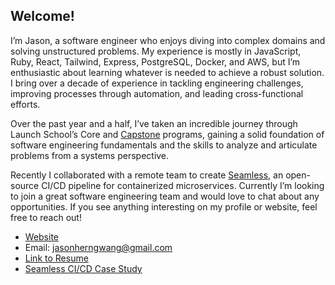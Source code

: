 ## Welcome!

I’m Jason, a software engineer who enjoys diving into complex domains and solving unstructured problems. My experience is mostly in JavaScript, Ruby, React, Tailwind, Express, PostgreSQL, Docker, and AWS, but I’m enthusiastic about learning whatever is needed to achieve a robust solution. I bring over a decade of experience in tackling engineering challenges, improving processes through automation, and leading cross-functional efforts.

Over the past year and a half, I’ve taken an incredible journey through Launch School’s Core and [Capstone](https://launchschool.com/employers) programs, gaining a solid foundation of software engineering fundamentals and the skills to analyze and articulate problems from a systems perspective.

Recently I collaborated with a remote team to create [Seamless](https://seamless-cicd.com/), an open-source CI/CD pipeline for containerized microservices. Currently I’m looking to join a great software engineering team and would love to chat about any opportunities. If you see anything interesting on my profile or website, feel free to reach out!

- [Website](https://www.jasonherngwang.com/)
- Email: [jasonherngwang@gmail.com](mailto:jasonherngwang@gmail.com)
- [Link to Resume](https://jasonherngwang.com/Jason_Wang_Resume.pdf)
- [Seamless CI/CD Case Study](https://seamless-cicd.com/)